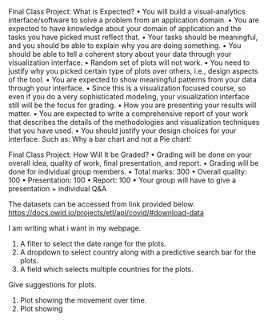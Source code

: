 Final Class Project: What is Expected?
• You will build a visual-analytics interface/software to solve a problem from an application domain.
• You are expected to have knowledge about your domain of application and the tasks you have picked must reflect that.
• Your tasks should be meaningful, and you should be able to explain why you are doing something.
• You should be able to tell a coherent story about your data through your visualization interface.
• Random set of plots will not work.
• You need to justify why you picked certain type of plots over others, i.e., design aspects of the tool.
• You are expected to show meaningful patterns from your data through your interface.
• Since this is a visualization focused course, so even if you do a very sophisticated modeling, your visualization interface still will be the focus for grading.
• How you are presenting your results will matter.
• You are expected to write a comprehensive report of your work that describes the details of the methodologies and visualization techniques that you have used.
• You should justify your design choices for your interface. Such as: Why a bar chart and not a Pie chart!

Final Class Project: How Will It be Graded?
• Grading will be done on your overall idea, quality of work, final presentation, and report.
• Grading will be done for individual group members.
• Total marks: 300
• Overall quality: 100
• Presentation: 100
• Report: 100
• Your group will have to give a presentation + individual Q&A

The datasets can be accessed from link provided below.
https://docs.owid.io/projects/etl/api/covid/#download-data


I am writing what i want in my webpage.
1. A filter to select the date range for the plots.
2. A dropdown to select country along with a predictive search bar for the plots.
3. A field which selects multiple countries for the plots.

Give suggestions for plots.
1. Plot showing the movement over time.
2. Plot showing 

